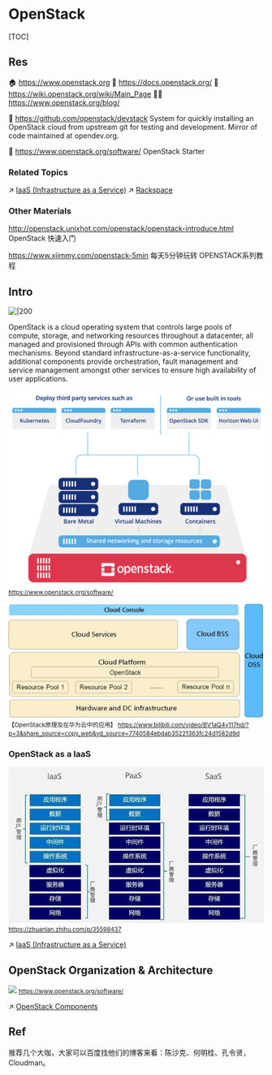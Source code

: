 # OpenStack

[TOC]



## Res
🏠 https://www.openstack.org
📂 https://docs.openstack.org/
📂 https://wiki.openstack.org/wiki/Main_Page
👨‍💻 https://www.openstack.org/blog/

🚧 https://github.com/openstack/devstack
System for quickly installing an OpenStack cloud from upstream git for testing and development. Mirror of code maintained at opendev.org.

🚀 https://www.openstack.org/software/
OpenStack Starter


### Related Topics
↗ [IaaS (Infrastructure as a Service)](../../🌵%20Cloud%20Native%20Overview/🗿%20Cloud%20Models/Cloud%20Service%20(Delivery)%20Models/IaaS%20(Infrastructure%20as%20a%20Service)/IaaS%20(Infrastructure%20as%20a%20Service).md)
↗ [Rackspace](../../🌵%20Cloud%20Native%20Overview/🗿%20Cloud%20Models/Cloud%20Service%20(Delivery)%20Models/IaaS%20(Infrastructure%20as%20a%20Service)/Rackspace.md)


### Other Materials
http://openstack.unixhot.com/openstack/openstack-introduce.html
OpenStack 快速入门

https://www.xjimmy.com/openstack-5min
每天5分钟玩转 OPENSTACK系列教程



## Intro
![|200](../../../../../../../Assets/Pics/Pasted%20image%2020230308140123.png)

OpenStack is a cloud operating system that controls large pools of compute, storage, and networking resources throughout a datacenter, all managed and provisioned through APIs with common authentication mechanisms.
Beyond standard infrastructure-as-a-service functionality, additional components provide orchestration, fault management and service management amongst other services to ensure high availability of user applications.

![|500](../../../../../Assets/Pics/Screenshot%202024-04-27%20at%203.46.31%20PM.png)
<small>https://www.openstack.org/software/</small>

![](../../../../../Assets/Pics/Screenshot%202024-04-27%20at%203.59.06%20PM.png)
<small>【OpenStack原理及在华为云中的应用】 https://www.bilibili.com/video/BV1aQ4y117hd/?p=3&share_source=copy_web&vd_source=7740584ebdab35221363fc24d1582d9d </small>


### OpenStack as a IaaS
![](../../../../../Assets/Pics/Pasted%20image%2020240427101332.png)
<small>https://zhuanlan.zhihu.com/p/35598437</small>


↗ [IaaS (Infrastructure as a Service)](../../🌵%20Cloud%20Native%20Overview/🗿%20Cloud%20Models/Cloud%20Service%20(Delivery)%20Models/IaaS%20(Infrastructure%20as%20a%20Service)/IaaS%20(Infrastructure%20as%20a%20Service).md)



## OpenStack Organization &  Architecture

![](../../../../../../Assets/Pics/Pasted%20image%2020240427154740.png)
<small>https://www.openstack.org/software/</small>

↗ [OpenStack Components](OpenStack%20Components/OpenStack%20Components.md)



## Ref
[👍 openstack入门第一章基础与部署环境 | CSDN]: https://blog.csdn.net/weixin_56665913/article/details/119833046

[👍 openstack深入学习 | Cnblog]: https://www.cnblogs.com/cuiyongchao007/p/12902169.html

[👍 OpenStack入门科普，看这一篇就够啦！ - 小枣君的文章 - 知乎]: https://zhuanlan.zhihu.com/p/35598437
推荐几个大咖，大家可以百度找他们的博客来看：陈沙克、何明桂、孔令贤，Cloudman。

[👍 OpenStack构架知识梳理]: http://www.cnblogs.com/kevingrace/p/5733508.html
